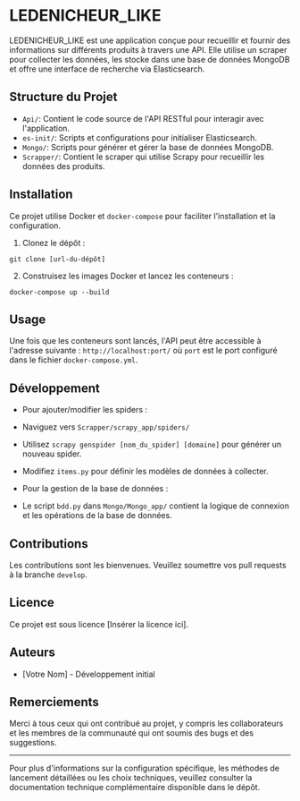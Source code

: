 # LEDENICHEUR_LIKE

LEDENICHEUR_LIKE est une application conçue pour recueillir et fournir des informations sur différents produits à travers une API. Elle utilise un scraper pour collecter les données, les stocke dans une base de données MongoDB et offre une interface de recherche via Elasticsearch.

## Structure du Projet

- `Api/`: Contient le code source de l'API RESTful pour interagir avec l'application.
- `es-init/`: Scripts et configurations pour initialiser Elasticsearch.
- `Mongo/`: Scripts pour générer et gérer la base de données MongoDB.
- `Scrapper/`: Contient le scraper qui utilise Scrapy pour recueillir les données des produits.

## Installation

Ce projet utilise Docker et `docker-compose` pour faciliter l'installation et la configuration.

1. Clonez le dépôt :
```
git clone [url-du-dépôt]
```
2. Construisez les images Docker et lancez les conteneurs :
```
docker-compose up --build
```

## Usage

Une fois que les conteneurs sont lancés, l'API peut être accessible à l'adresse suivante : `http://localhost:port/` où `port` est le port configuré dans le fichier `docker-compose.yml`.

## Développement

- Pour ajouter/modifier les spiders : 
- Naviguez vers `Scrapper/scrapy_app/spiders/`
- Utilisez `scrapy genspider [nom_du_spider] [domaine]` pour générer un nouveau spider.
- Modifiez `items.py` pour définir les modèles de données à collecter.

- Pour la gestion de la base de données :
- Le script `bdd.py` dans `Mongo/Mongo_app/` contient la logique de connexion et les opérations de la base de données.

## Contributions

Les contributions sont les bienvenues. Veuillez soumettre vos pull requests à la branche `develop`.

## Licence

Ce projet est sous licence [Insérer la licence ici].

## Auteurs

- [Votre Nom] - Développement initial

## Remerciements

Merci à tous ceux qui ont contribué au projet, y compris les collaborateurs et les membres de la communauté qui ont soumis des bugs et des suggestions.

---

Pour plus d'informations sur la configuration spécifique, les méthodes de lancement détaillées ou les choix techniques, veuillez consulter la documentation technique complémentaire disponible dans le dépôt.
